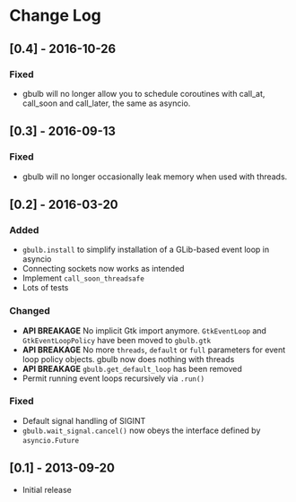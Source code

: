 # Change Log
## [0.4] - 2016-10-26

### Fixed
 - gbulb will no longer allow you to schedule coroutines with call_at,
   call_soon and call_later, the same as asyncio.

## [0.3] - 2016-09-13

### Fixed
 - gbulb will no longer occasionally leak memory when used with threads.

## [0.2] - 2016-03-20
### Added
 - `gbulb.install` to simplify installation of a GLib-based event loop in
   asyncio
 - Connecting sockets now works as intended
 - Implement `call_soon_threadsafe`
 - Lots of tests

### Changed
 - **API BREAKAGE** No implicit Gtk import anymore. `GtkEventLoop` and `GtkEventLoopPolicy` have
   been moved to `gbulb.gtk`
 - **API BREAKAGE** No more `threads`, `default` or `full` parameters for event
   loop policy objects. gbulb now does nothing with threads
 - **API BREAKAGE** `gbulb.get_default_loop` has been removed
 - Permit running event loops recursively via `.run()`

### Fixed
 - Default signal handling of SIGINT
 - `gbulb.wait_signal.cancel()` now obeys the interface defined by
   `asyncio.Future`

## [0.1] - 2013-09-20
 - Initial release
